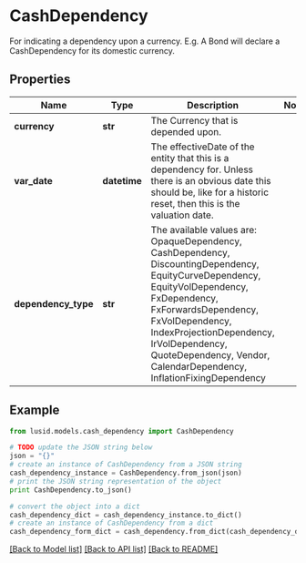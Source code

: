 # CashDependency

For indicating a dependency upon a currency.  E.g. A Bond will declare a CashDependency for its domestic currency.

## Properties
Name | Type | Description | Notes
------------ | ------------- | ------------- | -------------
**currency** | **str** | The Currency that is depended upon. | 
**var_date** | **datetime** | The effectiveDate of the entity that this is a dependency for.  Unless there is an obvious date this should be, like for a historic reset, then this is the valuation date. | 
**dependency_type** | **str** | The available values are: OpaqueDependency, CashDependency, DiscountingDependency, EquityCurveDependency, EquityVolDependency, FxDependency, FxForwardsDependency, FxVolDependency, IndexProjectionDependency, IrVolDependency, QuoteDependency, Vendor, CalendarDependency, InflationFixingDependency | 

## Example

```python
from lusid.models.cash_dependency import CashDependency

# TODO update the JSON string below
json = "{}"
# create an instance of CashDependency from a JSON string
cash_dependency_instance = CashDependency.from_json(json)
# print the JSON string representation of the object
print CashDependency.to_json()

# convert the object into a dict
cash_dependency_dict = cash_dependency_instance.to_dict()
# create an instance of CashDependency from a dict
cash_dependency_form_dict = cash_dependency.from_dict(cash_dependency_dict)
```
[[Back to Model list]](../README.md#documentation-for-models) [[Back to API list]](../README.md#documentation-for-api-endpoints) [[Back to README]](../README.md)


